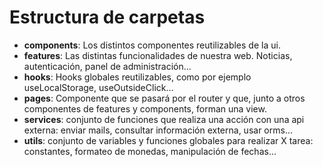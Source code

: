# Estructura de carpetas

- **components**: Los distintos componentes reutilizables de la ui.
- **features**: Las distintas funcionalidades de nuestra web. Noticias, autenticación, panel de administración...
- **hooks**: Hooks globales reutilizables, como por ejemplo useLocalStorage, useOutsideClick...
- **pages**: Componente que se pasará por el router y que, junto a otros componentes de features y components, forman una view.
- **services**: conjunto de funciones que realiza una acción con una api externa: enviar mails, consultar información externa, usar orms...
- **utils**: conjunto de variables y funciones globales para realizar X tarea: constantes, formateo de monedas, manipulación de fechas...
